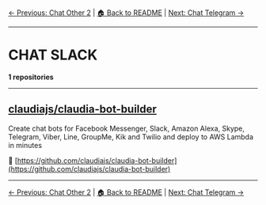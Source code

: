 [← Previous: Chat Other 2](chat-other-2.txt) | [🏠 Back to README](../README.md) | [Next: Chat Telegram →](chat-telegram.txt)

---

# CHAT SLACK

**1 repositories**

---

## [claudiajs/claudia-bot-builder](https://github.com/claudiajs/claudia-bot-builder)

Create chat bots for Facebook Messenger, Slack, Amazon Alexa, Skype, Telegram, Viber, Line, GroupMe, Kik and Twilio and deploy to AWS Lambda in minutes

🔗 [https://github.com/claudiajs/claudia-bot-builder](https://github.com/claudiajs/claudia-bot-builder)

---


[← Previous: Chat Other 2](chat-other-2.txt) | [🏠 Back to README](../README.md) | [Next: Chat Telegram →](chat-telegram.txt)

